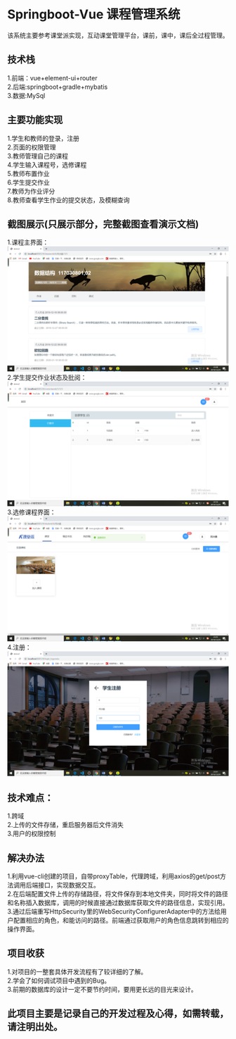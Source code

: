 # Springboot-Vue 课程管理系统

  该系统主要参考课堂派实现，互动课堂管理平台，课前，课中，课后全过程管理。
## 技术栈<br>

  1.前端：vue+element-ui+router<br>
  2.后端:springboot+gradle+mybatis<br>
  3.数据:MySql<br>

## 主要功能实现

  1.学生和教师的登录，注册<br>
  2.页面的权限管理<br>
  3.教师管理自己的课程<br>
  4.学生输入课程号，选修课程<br>
  5.教师布置作业<br>
  6.学生提交作业<br>
  7.教师为作业评分<br>
  8.教师查看学生作业的提交状态，及模糊查询<br>

## 截图展示(只展示部分，完整截图查看演示文档)
  1.课程主界面：<br>
![image](https://github.com/BaoGuoSen/Springboot-Vue/blob/master/imgs/class.png)<br>
  2.学生提交作业状态及批阅：<br>
![image](https://github.com/BaoGuoSen/Springboot-Vue/blob/master/imgs/classmates.png)<br>
  3.选修课程界面：<br>
![image](https://github.com/BaoGuoSen/Springboot-Vue/blob/master/imgs/index.png)<br>
  4.注册：<br>
![image](https://github.com/BaoGuoSen/Springboot-Vue/blob/master/imgs/logon.png)<br>

## 技术难点：
  1.跨域<br>
  2.上传的文件存储，重启服务器后文件消失<br>
  3.用户的权限控制<br>

## 解决办法
  1.利用vue-cli创建的项目，自带proxyTable，代理跨域，利用axios的get/post方法调用后端接口，实现数据交互。<br>
  2.在后端配置文件上传的存储路径，将文件保存到本地文件夹，同时将文件的路径和名称插入数据库，调用的时候直接通过数据库获取文件的路径信息，实现引用。<br>
  3.通过后端重写HttpSecurity里的WebSecurityConfigurerAdapter中的方法给用户配置相应的角色，和能访问的路径。前端通过获取用户的角色信息跳转到相应的操作界面。<br>

## 项目收获
  1.对项目的一整套具体开发流程有了较详细的了解。<br>
  2.学会了如何调试项目中遇到的Bug。<br>
  3.前期的数据库的设计一定不要节约时间，要用更长远的目光来设计。
  
## 此项目主要是记录自己的开发过程及心得，如需转载，请注明出处。
